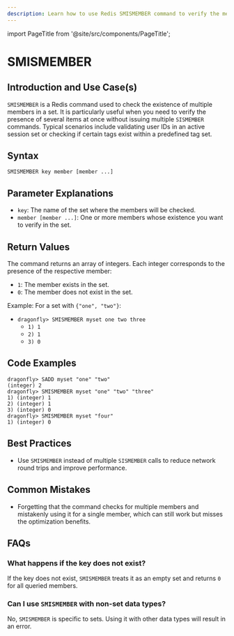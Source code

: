 ```yaml
---
description: Learn how to use Redis SMISMEMBER command to verify the membership of multiple keys in a set.
---
```


import PageTitle from '@site/src/components/PageTitle';

# SMISMEMBER

<PageTitle title="Redis SMISMEMBER Explained (Better Than Official Docs)" />

## Introduction and Use Case(s)

`SMISMEMBER` is a Redis command used to check the existence of multiple members in a set. It is particularly useful when you need to verify the presence of several items at once without issuing multiple `SISMEMBER` commands. Typical scenarios include validating user IDs in an active session set or checking if certain tags exist within a predefined tag set.

## Syntax

```cli
SMISMEMBER key member [member ...]
```

## Parameter Explanations

- `key`: The name of the set where the members will be checked.
- `member [member ...]`: One or more members whose existence you want to verify in the set.

## Return Values

The command returns an array of integers. Each integer corresponds to the presence of the respective member:

- `1`: The member exists in the set.
- `0`: The member does not exist in the set.

Example:
For a set with `{"one", "two"}`:

- `dragonfly> SMISMEMBER myset one two three`
  - `1) 1`
  - `2) 1`
  - `3) 0`

## Code Examples

```cli
dragonfly> SADD myset "one" "two"
(integer) 2
dragonfly> SMISMEMBER myset "one" "two" "three"
1) (integer) 1
2) (integer) 1
3) (integer) 0
dragonfly> SMISMEMBER myset "four"
1) (integer) 0
```

## Best Practices

- Use `SMISMEMBER` instead of multiple `SISMEMBER` calls to reduce network round trips and improve performance.

## Common Mistakes

- Forgetting that the command checks for multiple members and mistakenly using it for a single member, which can still work but misses the optimization benefits.

## FAQs

### What happens if the key does not exist?

If the key does not exist, `SMISMEMBER` treats it as an empty set and returns `0` for all queried members.

### Can I use `SMISMEMBER` with non-set data types?

No, `SMISMEMBER` is specific to sets. Using it with other data types will result in an error.
